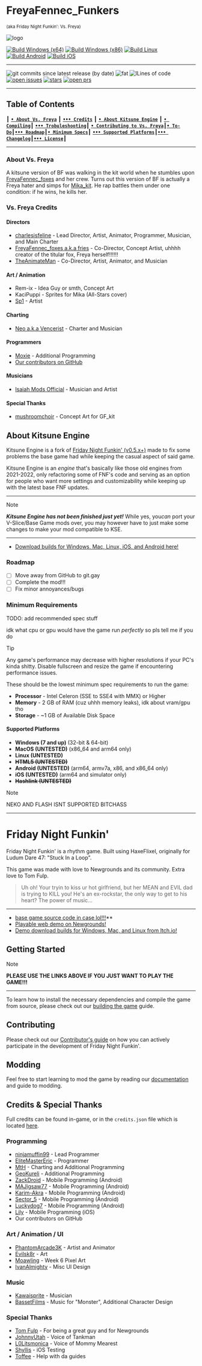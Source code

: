 # FreyaFennec_Funkers

<sub>(aka Friday Night Funkin': Vs. Freya)</sub>

![logo](https://github.com/VsFreyaDevs/VsFreyaModNew/blob/main/docs/promoBanner.png?raw=true)

[![Build Windows (x64)](https://github.com/VsFreyaDevs/VsFreyaModNew/actions/workflows/build-game-windows.yml/badge.svg)](https://github.com/VsFreyaDevs/VsFreyaModNew/actions/workflows/build-game-windows.yml) [![Build Windows (x86)](https://github.com/VsFreyaDevs/VsFreyaModNew/actions/workflows/build-game-win32.yml/badge.svg)](https://github.com/VsFreyaDevs/VsFreyaModNew/actions/workflows/build-gamewin32.yml) [![Build Linux](https://github.com/VsFreyaDevs/VsFreyaModNew/actions/workflows/build-game-linux.yml/badge.svg)](https://github.com/VsFreyaDevs/VsFreyaModNew/actions/workflows/build-game-linux.yml) [![Build Android](https://github.com/VsFreyaDevs/VsFreyaModNew/actions/workflows/build-game-android.yml/badge.svg)](https://github.com/VsFreyaDevs/VsFreyaModNew/actions/workflows/build-game-android.yml) [![Build iOS](https://github.com/VsFreyaDevs/VsFreyaModNew/actions/workflows/build-game-ios.yml/badge.svg)](https://github.com/VsFreyaDevs/VsFreyaModNew/actions/workflows/build-game-ios.yml)

-------------------------------------------------------------

![git commits since latest release (by date)](https://img.shields.io/github/commits-since/VsFreyaDevs/VsFreyaModNew/latest) ![fat](https://img.shields.io/github/repo-size/VsFreyaDevs/VsFreyaModNew) ![lLines of code](https://img.shields.io/tokei/lines/github/VsFreyaDevs/VsFreyaModNew) [![open issues](https://img.shields.io/github/issues/VsFreyaDevs/VsFreyaModNew)](https://github.com/VsFreyaDevs/VsFreyaModNew/issues) [![stars](https://img.shields.io/github/stars/VsFreyaDevs/VsFreyaModNew)](https://github.com/VsFreyaDevs/VsFreyaModNew/stargazers) [![open prs](https://img.shields.io/github/issues-pr/VsFreyaDevs/VsFreyaModNew)](https://github.com/VsFreyaDevs/VsFreyaModNew/pulls)

-------------------------------------------------------------

## Table of Contents

┃ [**`• About Vs. Freya`**](#about-vs-freya) ┃ [**`••• Credits`**](#vs-freya-credits) ┃ [**`• About Kitsune Engine`**](#about-kitsune-engine) ┃ [**`• Compiling`**](/docs/COMPILING.md)┃ [**`••• Trobuleshooting`**](/docs/troubleshooting.md)┃ [**`• Contributing to Vs. Freya`**](/docs/CONTRIBUTING.md)┃[**`• To-Do`**](/TODO.md)┃[**`••• Roadmap`**](#roadmap)┃[**`• Minimum Specs`**](#minimum-requirements)┃ [**`••• Supported Platforms`**](#supported-platforms)┃[**`••• Changelog`**](/CHANGELOG.md)┃[**`••• License`**](/LICENSE.md)┃

-------------------------------------------------------------

### About Vs. Freya

A kitsune version of BF was walking in the kit world when he stumbles upon [FreyaFennec_foxes](https://www.youtube.com/@Freyafennec_foxes1.0) and her crew. Turns out this version of BF is actually a Freya hater and simps for [Mika_kit](https://www.youtube.com/@Mika_Kit162). He rap battles them under one condition: if he wins, he kills her.

### Vs. Freya Credits

#### Directors

* [charlesisfeline](https://www.youtube.com/@charlescatyt) - Lead Director, Artist, Animator, Programmer, Musician, and Main Charter
* [FreyaFennec_foxes a.k.a fries](https://www.tiktok.com/@sandythebestclown) - Co-Director, Concept Artist, uhhhh creator of the titular fox, Freya herself!!!!!!
* [TheAnimateMan](https://www.youtube.com/channel/UCwsHVR5zkvnW4U4-Uoh118w) - Co-Director, Artist, Animator, and Musician

#### Art / Animation

* Rem-ix - Idea Guy or smth, Concept Art
* KaciPuppi - Sprites for Mika (All-Stars cover)
* [Sp1](https://x.com/Sp1_64) - Artist

#### Charting

* [Neo a.k.a Vencerist](https://www.youtube.com/@VencerVents) - Charter and Musician

#### Programmers

* [Moxie](https://github.com/moxie-coder) - Additional Programming
* [Our contributors on GitHub](https://github.com/VsFreyaDevs/VsFreyaModNew/graphs/contributors)

#### Musicians

* [Isaiah Mods Official](https://www.youtube.com/channel/UCeILJmD-UdDIqI86eadDCZQ) - Musician and Artist

#### Special Thanks

* [mushroomchoir](https://mushroomchoir.newgrounds.com/) - Concept Art for GF_kit

## About Kitsune Engine

Kitsune Engine is a fork of [Friday Night Funkin' (v0.5.x+)](https://github.com/FunkinCrew/Funkin) made to fix some problems the base game had while keeping the casual aspect of said game.

Kitsune Engine is an *engine* that's basically like those old engines from 2021-2022, only refactoring some of FNF's code and serving as an option for people who want more settings and customizability while keeping up with the latest base FNF updates.

-------------------------------------------------------------

> [!NOTE]
> ***Kitsune Engine has not been finished just yet!*** While yes, you*can* port your V-Slice/Base Game mods over, you may however have to just make some changes to make your mod compatible to KSE.

-------------------------------------------------------------

* [Download builds for Windows, Mac, Linux, iOS, and Android here!](https://github.com/VsFreyaDevs/VsFreyaModNew/actions)

### Roadmap

* [ ] Move away from GitHub to git.gay
* [ ] Complete the mod!!!
* [ ] Fix minor annoyances/bugs

### Minimum Requirements

TODO: add recommended spec stuff

idk what cpu or gpu would have the game run *perfectly* so pls tell me if you do

> [!tip]
> Any game's performance may decrease with higher resolutions if your PC's kinda shitty.
> Disable fullscreen and resize the game if encountering performance issues.

These should be the lowest minimum spec requirements to run the game:

* **Processor** - Intel Celeron (SSE to SSE4 with MMX) or Higher
* **Memory** -  2 GB of RAM (cuz uhhh memory leaks), idk about vram/gpu tho
* **Storage** - ~1 GB of Available Disk Space

#### Supported Platforms

* **Windows (7 and up)** (32-bit & 64-bit)
* **MacOS (UNTESTED)** (x86_64 and arm64 only)
* **Linux (UNTESTED)**
* ~~**HTML5 (UNTESTED)**~~
* **Android (UNTESTED)** (arm64, armv7a, x86, and x86_64 only)
* **iOS (UNTESTED)** (arm64 and simulator only)
* ~~**Hashlink (UNTESTED)**~~

> [!NOTE]
> NEKO AND FLASH ISNT SUPPORTED BITCHASS

-------------------------------------------------------------

# Friday Night Funkin'

Friday Night Funkin' is a rhythm game. Built using HaxeFlixel, originally for Ludum Dare 47: "Stuck In a Loop".

This game was made with love to Newgrounds and its community. Extra love to Tom Fulp.

> Uh oh! Your tryin to kiss ur hot girlfriend, but her MEAN and EVIL dad is trying to KILL you! He's an ex-rockstar, the only way to get to his heart? The power of music...

-------------------------------------------------------------

* [base game source code in case lol!!!](https://github.com/ninjamuffin99/Funkin)**
* [Playable web demo on Newgrounds!](https://www.newgrounds.com/portal/view/770371)
* [Demo download builds for Windows, Mac, and Linux from Itch.io!](https://ninja-muffin24.itch.io/funkin)

## Getting Started

> [!NOTE]
> **PLEASE USE THE LINKS ABOVE IF YOU JUST WANT TO PLAY THE GAME!!!**

-------------------------------------------------------------

To learn how to install the necessary dependencies and compile the game from source, please check out our [building the game](/docs/COMPILING.md) guide.

## Contributing

Please check out our [Contributor's guide](/docs/CONTRIBUTING.md) on how you can actively participate in the development of Friday Night Funkin'.

## Modding

Feel free to start learning to mod the game by reading our [documentation](https://funkincrew.github.io/funkin-modding-docs/) and guide to modding.

## Credits & Special Thanks

Full credits can be found in-game, or in the `credits.json` file which is located [here](https://github.com/FunkinCrew/funkin.assets/blob/main/exclude/data/credits.json).

### Programming

* [ninjamuffin99](https://twitter.com/ninja_muffin99) - Lead Programmer
* [EliteMasterEric](https://twitter.com/EliteMasterEric) - Programmer
* [MtH](https://twitter.com/emmnyaa) - Charting and Additional Programming
* [GeoKureli](https://twitter.com/Geokureli/) - Additional Programming
* [ZackDroid](https://x.com/ZackDroidCoder) - Mobile Programming (Android)
* [MAJigsaw77](https://github.com/MAJigsaw77) - Mobile Programming (Android)
* [Karim-Akra](https://x.com/KarimAkra_0) - Mobile Programming (Android)
* [Sector_5](https://github.com/sector-a) - Mobile Programming (Android)
* [Luckydog7](https://github.com/luckydog7) - Mobile Programming (Android)
* [Lily](https://github.com/mcagabe19) - Mobile Programming (iOS)
* Our contributors on GitHub

### Art / Animation / UI

* [PhantomArcade3K](https://twitter.com/phantomarcade3k) - Artist and Animator
* [Evilsk8r](https://twitter.com/evilsk8r) - Art
* [Moawling](https://twitter.com/moawko) - Week 6 Pixel Art
* [IvanAlmighty](https://twitter.com/IvanA1mighty) - Misc UI Design

### Music

* [Kawaisprite](https://twitter.com/kawaisprite) - Musician
* [BassetFilms](https://twitter.com/Bassetfilms) - Music for "Monster", Additional Character Design

### Special Thanks

* [Tom Fulp](https://twitter.com/tomfulp) - For being a great guy and for Newgrounds
* [JohnnyUtah](https://twitter.com/JohnnyUtahNG/) - Voice of Tankman
* [L0Litsmonica](https://twitter.com/L0Litsmonica) - Voice of Mommy Mearest
* [Shyllis](https://x.com/1shyll) - iOS Testing
* [Toffee](https://x.com/toffee_caramel_) - Help with da guides
